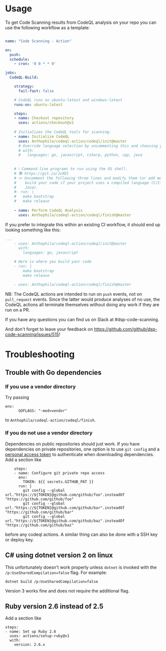  # Usage

To get Code Scanning results from CodeQL analysis on your repo you can use the following workflow as a template:

```yaml

name: "Code Scanning - Action"

on: 
  push:
  schedule:
    - cron: '0 0 * * 0'

jobs:
  CodeQL-Build:

    strategy:
      fail-fast: false

    # CodeQL runs on ubuntu-latest and windows-latest
    runs-on: ubuntu-latest 

    steps:
    - name: Checkout repository
      uses: actions/checkout@v2
        
    # Initializes the CodeQL tools for scanning. 
    - name: Initialize CodeQL 
      uses: Anthophila/codeql-action/codeql/init@master
      # Override language selection by uncommenting this and choosing your languages
      # with:
      #   languages: go, javascript, csharp, python, cpp, java
      
      
    # ℹ️ Command-line programs to run using the OS shell.
    # 📚 https://git.io/JvXDl
    # ✏️ Uncomment the following three lines and modify them (or add more) to
    #    build your code if your project uses a compiled language (C/C++, C#, or
    #    Java).
    #- run: |
    #   make bootstrap
    #   make release
      
    - name: Perform CodeQL Analysis
      uses: Anthophila/codeql-action/codeql/finish@master
```

If you prefer to integrate this within an existing CI workflow, it should end up looking something like this:
```yaml
...
    - uses: Anthophila/codeql-action/codeql/init@master
      with:
        languages: go, javascript

    # Here is where you build your code
    - run: |  
        make bootstrap
        make release

    - uses: Anthophila/codeql-action/codeql/finish@master
```

NB: The CodeQL actions are intended to run on `push` events, not on `pull_request` events. Since the latter would produce analyses of no use, the CodeQL actions all terminate themselves without doing any work if they are run on a PR.

If you have any questions you can find us on Slack at #dsp-code-scanning.

And don't forget to leave your feedback on https://github.com/github/dsp-code-scanning/issues/515!

# Troubleshooting

## Trouble with Go dependencies

### If you use a vendor directory

Try passing
```
env:
      GOFLAGS: "-mod=vendor"
```
to `Anthophila/codeql-action/codeql/finish`.

### If you do not use a vendor directory

Dependencies on public repositories should just work. If you have dependencies on private repositories, one option is to use `git config` and a [personal access token](https://help.github.com/en/github/authenticating-to-github/creating-a-personal-access-token-for-the-command-line) to authenticate when downloading dependencies. Add a section like
```
    steps:
    - name: Configure git private repo access
      env:
        TOKEN: ${{ secrets.GITHUB_PAT }}
      run: |
        git config --global url."https://${TOKEN}@github.com/github/foo".insteadOf "https://github.com/github/foo"
        git config --global url."https://${TOKEN}@github.com/github/bar".insteadOf "https://github.com/github/bar"
        git config --global url."https://${TOKEN}@github.com/github/baz".insteadOf "https://github.com/github/baz"
```
before any codeql actions. A similar thing can also be done with a SSH key or deploy key.

## C# using dotnet version 2 on linux

This unfortunately doesn't work properly unless `dotnet` is invoked with the `/p:UseSharedCompilation=false` flag. For example:
```
dotnet build /p:UseSharedCompilation=false
```
Version 3 works fine and does not require the additional flag.

## Ruby version 2.6 instead of 2.5

Add a section like
```
steps:
- name: Set up Ruby 2.6
  uses: actions/setup-ruby@v1
  with:
    version: 2.6.x
```
